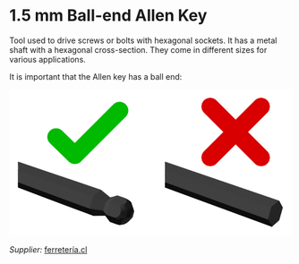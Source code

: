# 1.5 mm Ball-end Allen Key

Tool used to drive screws or bolts with hexagonal sockets. It has a metal shaft with a hexagonal cross-section. They come in different sizes for various applications.

It is important that the Allen key has a ball end:

![](diagram/AllenKeyBall.png)

*Supplier:* [ferretería.cl](https://ferreteria.cl/ficha/5866/juego-de-llave-allen-larga-de-bola-metrico-9-pzs-tactix)